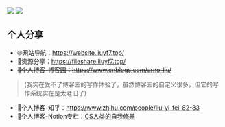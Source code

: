 <img src="https://github-readme-stats.vercel.app/api?username=arnoliudaxia&show_icons=true"/>
<img src="https://github-readme-stats.vercel.app/api/top-langs/?username=arnoliudaxia&layout=compact"/>

## 个人分享
- 🌐网站导航：https://website.liuyf7.top/
- 📁资源分享：https://fileshare.liuyf7.top/
- ~~📰个人博客-博客园：https://www.cnblogs.com/arno-liu/~~ 
> (我实在受不了博客园的写作体验了，虽然博客园的自定义很多，但它的写作系统实在是太老旧了)
- 📰个人博客-知乎：https://www.zhihu.com/people/liu-yi-fei-82-83
- 📰个人博客-Notion专栏：[CS人类的自我修养](https://arnoliu.notion.site/CS-89f02f72f1264efe94dfc4b7d396d8ee)


